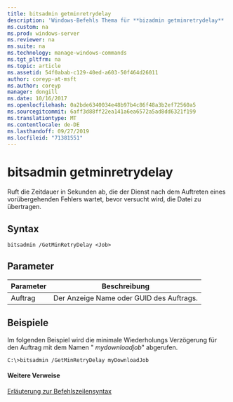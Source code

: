 ```yaml
---
title: bitsadmin getminretrydelay
description: 'Windows-Befehls Thema für **bizadmin getminretrydelay** : Ruft die Zeitspanne (in Sekunden) ab, die der Dienst nach dem Auftreten eines vorübergehenden Fehlers wartet, bevor versucht wird, die Datei zu übertragen.'
ms.custom: na
ms.prod: windows-server
ms.reviewer: na
ms.suite: na
ms.technology: manage-windows-commands
ms.tgt_pltfrm: na
ms.topic: article
ms.assetid: 54f0abab-c129-40ed-a603-50f464d26011
author: coreyp-at-msft
ms.author: coreyp
manager: dongill
ms.date: 10/16/2017
ms.openlocfilehash: 0a2bde6340034e48b97b4c86f48a3b2ef72560a5
ms.sourcegitcommit: 6aff3d88ff22ea141a6ea6572a5ad8dd6321f199
ms.translationtype: MT
ms.contentlocale: de-DE
ms.lasthandoff: 09/27/2019
ms.locfileid: "71381551"
---
```

# <a name="bitsadmin-getminretrydelay"></a>bitsadmin getminretrydelay



Ruft die Zeitdauer in Sekunden ab, die der Dienst nach dem Auftreten eines vorübergehenden Fehlers wartet, bevor versucht wird, die Datei zu übertragen.

## <a name="syntax"></a>Syntax

```
bitsadmin /GetMinRetryDelay <Job>
```

## <a name="parameters"></a>Parameter

|Parameter|Beschreibung|
|---------|-----------|
|Auftrag|Der Anzeige Name oder GUID des Auftrags.|

## <a name="BKMK_examples"></a>Beispiele

Im folgenden Beispiel wird die minimale Wiederholungs Verzögerung für den Auftrag mit dem Namen " *mydownloadjob*" abgerufen.
```
C:\>bitsadmin /GetMinRetryDelay myDownloadJob
```

#### <a name="additional-references"></a>Weitere Verweise

[Erläuterung zur Befehlszeilensyntax](command-line-syntax-key.md)
